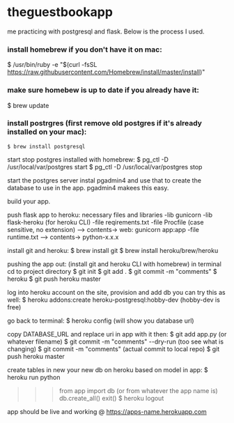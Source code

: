 # theguestbookapp
me practicing with postgresql and flask. Below is the process I used.

### install homebrew if you don't have it on mac:
$ /usr/bin/ruby -e "$(curl -fsSL https://raw.githubusercontent.com/Homebrew/install/master/install)"

### make sure homebew is up to date if you already have it:
$ brew update

### install postrgres (first remove old postgres if it's already installed on your mac):
```
$ brew install postgresql
```
start stop postgres installed with homebrew:
$ pg_ctl -D /usr/local/var/postgres start
$ pg_ctl -D /usr/local/var/postgres stop

start the postgres server
instal pgadmin4 and use that to create the database to use in the app. pgadmin4 makees this easy.

build your app.

push flask app to heroku:
necessary files and libraries
-lib gunicorn
-lib flask-heroku (for heroku CLI)
-file reqirements.txt
-file Procfile (case sensitive, no extension) --> contents-> web: gunicorn app:app
-file runtime.txt --> contents-> python-x.x.x

install git and heroku:
$ brew install git
$ brew install heroku/brew/heroku

pushing the app out:
(install git and heroku CLI with homebrew)
in terminal cd to project directory
$ git init
$ git add .
$ git commit -m "comments"
$ heroku
$ git push heroku master

log into heroku account on the site, provision and add db
you can try this as well:
$ heroku addons:create heroku-postgresql:hobby-dev (hobby-dev is free)

go back to terminal:
$ heroku config (will show you database url)

copy DATABASE_URL and replace uri in app with it then:
$ git add app.py (or whatever filename)
$ git commit -m "comments" --dry-run (too see what is changing)
$ git commit -m "comments" (actual commit to local repo)
$ git push heroku master

create tables in new your new db on heroku based on model in app:
$ heroku run python
>>> from app import db (or from whatever the app name is)
>>> db.create_all()
>>> exit()
$ heroku logout

app should be live and working @ https://apps-name.herokuapp.com
